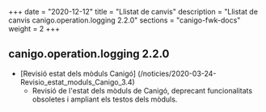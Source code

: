 +++
date        = "2020-12-12"
title       = "Llistat de canvis"
description = "Llistat de canvis canigo.operation.logging 2.2.0"
sections    = "canigo-fwk-docs"
weight		= 2
+++

## canigo.operation.logging 2.2.0

- [Revisió estat dels mòduls Canigó] (/noticies/2020-03-24-Revisio_estat_moduls_Canigo_3.4)
   - Revisió de l'estat dels mòduls de Canigó, deprecant funcionalitats obsoletes i ampliant els testos dels mòduls.